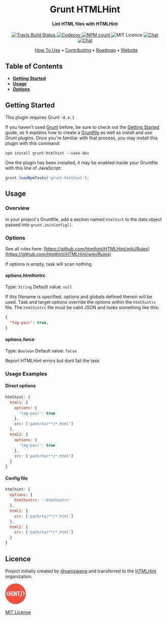 <h1 align="center">
  <br>
  Grunt HTMLHint
  <br>
</h1>

<h4 align="center">Lint HTML files with HTMLHint</h4>

<p align="center">
  <a href="https://travis-ci.org/htmlhint/grunt-htmlhint">
    <img src="https://img.shields.io/travis/htmlhint/grunt-htmlhint.svg" alt="Travis Build Status">
  </a>
  <a href="https://codecov.io/gh/htmlhint/grunt-htmlhint">
    <img src="https://codecov.io/gh/htmlhint/grunt-htmlhint/branch/master/graph/badge.svg" alt="Codecov">
  </a>
  <a href="https://www.npmjs.com/package/grunt-htmlhint">
    <img src="https://img.shields.io/npm/dm/grunt-htmlhint.svg" alt="NPM count">
  </a>
  <img src="https://badgen.net/badge/license/MIT/green" alt="MIT Licence" />
  <a href="https://discord.gg/nJ6J9CP">
    <img src="https://img.shields.io/badge/chat-on%20discord-7289da.svg" alt="Chat">
  </a>
  <a href="http://roadmap.htmlhint.io/roadmap">
    <img src="https://img.shields.io/badge/check-our%20roadmap-EE503E.svg" alt="Chat">
  </a>
</p>

<p align="center">
  <a href="#getting-started">How To Use</a> • <a href="/CONTRIBUTING.md">Contributing</a> • <a href="http://roadmap.htmlhint.io/">Roadmap</a> • <a href="https://htmlhint.com">Website</a>
</p>

## Table of Contents

- **[Getting Started](#getting-started)**
- **[Usage](#usage)**
- **[Options](#options)**

## Getting Started
This plugin requires Grunt `~0.4.1`

If you haven't used [Grunt](https://gruntjs.com/) before, be sure to check out the [Getting Started](https://gruntjs.com/getting-started) guide, as it explains how to create a [Gruntfile](https://gruntjs.com/sample-gruntfile) as well as install and use Grunt plugins. Once you're familiar with that process, you may install this plugin with this command:

```shell
npm install grunt-htmlhint --save-dev
```

One the plugin has been installed, it may be enabled inside your Gruntfile with this line of JavaScript:

```js
grunt.loadNpmTasks('grunt-htmlhint');
```

## Usage

### Overview
In your project's Gruntfile, add a section named `htmlhint` to the data object passed into `grunt.initConfig()`.

### Options

See all rules here: [https://github.com/htmlhint/HTMLHint/wiki/Rules](https://github.com/htmlhint/HTMLHint/wiki/Rules)

If options is empty, task will scan nothing.

#### options.htmlhintrc
Type: `String`
Default value: `null`

If this filename is specified, options and globals defined therein will be used. Task and target options override the options within the `htmlhintrc` file. The `htmlhintrc` file must be valid JSON and looks something like this:

```json
{
  "tag-pair": true,
}
```

#### options.force
Type: `Boolean`
Default value: `false`

Report HTMLHint errors but dont fail the task

### Usage Examples

#### Direct options

```js
htmlhint: {
  html1: {
    options: {
      'tag-pair': true
    },
    src: ['path/to/**/*.html']
  },
  html2: {
    options: {
      'tag-pair': true
    },
    src: ['path/to/**/*.html']
  }
}
```

#### Config file

```js
htmlhint: {
  options: {
    htmlhintrc: '.htmlhintrc'
  },
  html1: {
    src: ['path/to/**/*.html']
  },
  html2: {
    src: ['path/to/**/*.html']
  }
}
```

## Licence

Project initially created by [@yaniswang](https://github.com/yaniswang) and transferred to the [HTMLHint](https://github.com/htmlhint) organization.

<a href="https://htmlhint.com"><img src="https://raw.githubusercontent.com/htmlhint/htmlhint/develop/src/img/htmlhint.png" alt="Logo HTMLHint" width="65"></a>

[MIT License](./LICENSE)
